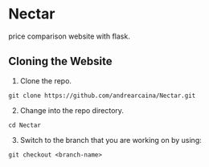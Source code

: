 # Nectar
price comparison website with flask. 

## Cloning the Website
1. Clone the repo.
```
git clone https://github.com/andrearcaina/Nectar.git
```
2. Change into the repo directory.
```
cd Nectar
```
3. Switch to the branch that you are working on by using:
```
git checkout <branch-name>
```
